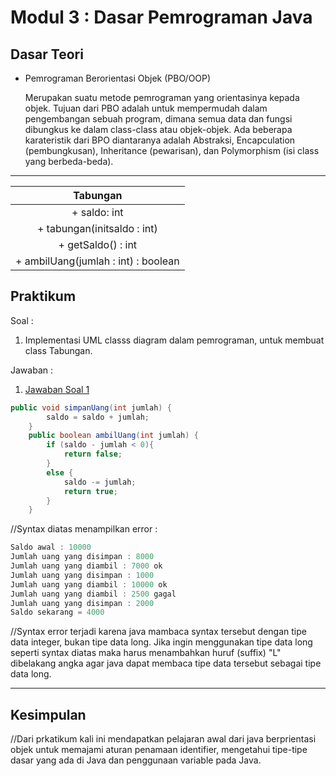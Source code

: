 # Modul 3 : Dasar Pemrograman Java

## Dasar Teori
* Pemrograman Berorientasi Objek (PBO/OOP)

  Merupakan suatu metode pemrograman yang orientasinya kepada objek. Tujuan dari PBO adalah untuk mempermudah dalam pengembangan sebuah program, dimana semua data   dan fungsi dibungkus ke dalam class-class atau objek-objek. Ada beberapa karateristik dari BPO diantaranya adalah Abstraksi, Encapculation (pembungkusan),         Inheritance (pewarisan), dan Polymorphism (isi class yang berbeda-beda).

<hr>

|**Tabungan**|
|:-----:|
|+ saldo: int|
|+ tabungan(initsaldo : int)|
|+ getSaldo() : int|
|+ ambilUang(jumlah : int) : boolean|

## Praktikum
Soal :
1. Implementasi UML classs diagram dalam pemrograman, untuk membuat class Tabungan. 

Jawaban :
1. [Jawaban Soal 1](https://github.com/iddfian/20104031_Idfian-Azhar-Hidayat_Pemrograman-2/tree/Modul3/src/latihan)


````java
public void simpanUang(int jumlah) {
        saldo = saldo + jumlah;
    }
    public boolean ambilUang(int jumlah) {
        if (saldo - jumlah < 0){
            return false;
        }
        else {
            saldo -= jumlah;
            return true;
        }
    }
````
//Syntax diatas menampilkan error :
```java
Saldo awal : 10000
Jumlah uang yang disimpan : 8000
Jumlah uang yang diambil : 7000 ok
Jumlah uang yang disimpan : 1000
Jumlah uang yang diambil : 10000 ok
Jumlah uang yang diambil : 2500 gagal
Jumlah uang yang disimpan : 2000
Saldo sekarang = 4000
```
//Syntax error terjadi karena java mambaca syntax tersebut dengan tipe data integer, bukan tipe data long. Jika ingin menggunakan tipe data long seperti syntax diatas maka harus menambahkan huruf (suffix) "L" dibelakang angka agar java dapat membaca tipe data tersebut sebagai tipe data long.



<hr>

## Kesimpulan
//Dari prkatikum kali ini mendapatkan pelajaran awal dari java berprientasi objek untuk memajami aturan penamaan identifier, mengetahui tipe-tipe dasar yang ada di Java dan penggunaan variable pada Java.
